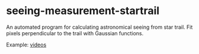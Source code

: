 # seeing-measurement-startrail

An automated program for calculating astronomical seeing from star trail. Fit pixels perpendicular to the trail with Gaussian functions. 

Example:
[videos](https://www.youtube.com/watch?v=Ft8CMEooBAE&list=PLYkZehxPE_IhyO6wC21nFP0q1ZYGIW4l1&index=1)
